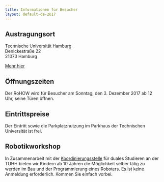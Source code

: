 ```yaml
---
title: Informationen für Besucher
layout: default-de-2017
---
```


## Austragungsort

Technische Universität Hamburg  
Denickestraße 22  
21073 Hamburg  

[Mehr hier](venue.html)

## Öffnungszeiten

Der RoHOW wird für Besucher am Sonntag, den 3. Dezember 2017 ab 12 Uhr, seine Türen öffnen.

## Eintrittspreise

Der Eintritt sowie die Parkplatznutzung im Parkhaus der Technischen Universität ist frei.

## Robotikworkshop

In Zusammenarbeit mit der [Koordinierungsstelle](https://dual.tuhh.de/) für
duales Studieren an der TUHH bieten wir Kindern ab 10 Jahren die Möglichkeit
selber tätig zu werden im Bau und der Programmierung eines Roboters. Es ist
keine Anmeldung erforderlich.  Kommen Sie einfach vorbei.
